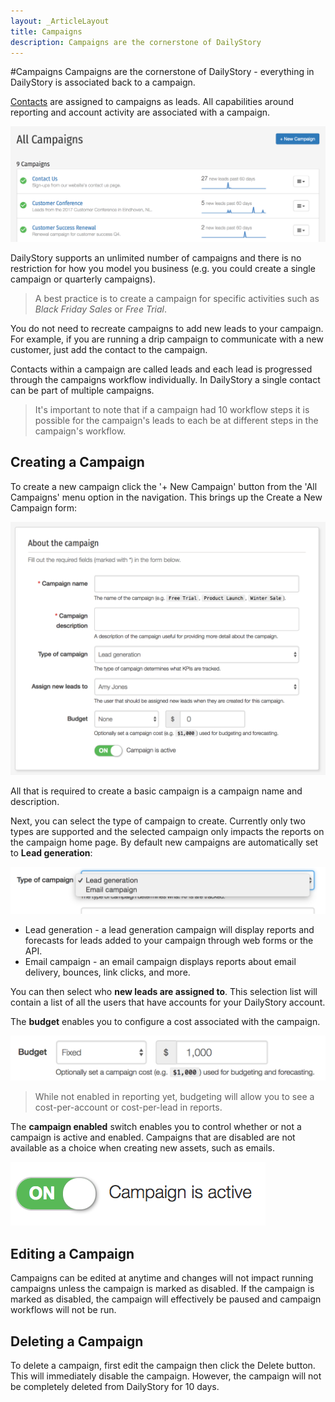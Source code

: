 ```yaml
---
layout: _ArticleLayout
title: Campaigns
description: Campaigns are the cornerstone of DailyStory
---
```

#Campaigns
Campaigns are the cornerstone of DailyStory - everything in DailyStory is associated back to a campaign. 

[Contacts](/contacts) are assigned to campaigns as leads. All capabilities around reporting and account activity are associated with a campaign.

![Campaigns](/articles/campaigns/campaigns-01.png "Campaigns")

DailyStory supports an unlimited number of campaigns and there is no restriction for how you model you business (e.g. you could create a single campaign or quarterly campaigns). 

> A best practice is to create a campaign for specific activities such as *Black Friday Sales* or *Free Trial*.

You do not need to recreate campaigns to add new leads to your campaign. For example, if you are running a drip campaign to communicate with a new customer, just add the contact to the campaign. 

Contacts within a campaign are called leads and each lead is progressed through the campaigns workflow individually. In DailyStory a single contact can be part of multiple campaigns.

> It's important to note that if a campaign had 10 workflow steps it is possible for the campaign's leads to each be at different steps in the campaign's workflow.

## Creating a Campaign
To create a new campaign click the '+ New Campaign' button from the 'All Campaigns' menu option in the navigation. This brings up the Create a New Campaign form:

![Create a Campaign](/articles/campaigns/campaigns-02.png "Create a Campaign")

All that is required to create a basic campaign is a campaign name and description.

Next, you can select the type of campaign to create. Currently only two types are supported and the selected campaign only impacts the reports on the campaign home page. By default new campaigns are automatically set to **Lead generation**:

![Campaign type](/articles/campaigns/campaigns-03.png "Campaign type")
	
* Lead generation - a lead generation campaign will display reports and forecasts for leads added to your campaign through web forms or the API.
* Email campaign - an email campaign displays reports about email delivery, bounces, link clicks, and more.

You can then select who **new leads are assigned to**. This selection list will contain a list of all the users that have accounts for your DailyStory account.

The **budget** enables you to configure a cost associated with the campaign.

![Campaign budget](/articles/campaigns/campaigns-04.png "Campaign budget")

> While not enabled in reporting yet, budgeting will allow you to see a cost-per-account or cost-per-lead in reports.

The **campaign enabled** switch enables you to control whether or not a campaign is active and enabled. Campaigns that are disabled are not available as a choice when creating new assets, such as emails.

![Campaign enabled](/articles/campaigns/campaigns-05.png "Campaign enabled")

## Editing a Campaign
Campaigns can be edited at anytime and changes will not impact running campaigns unless the campaign is marked as disabled. If the campaign is marked as disabled, the campaign will effectively be paused and campaign workflows will not be run.

## Deleting a Campaign
To delete a campaign, first edit the campaign then click the Delete button. This will immediately disable the campaign. However, the campaign will not be completely deleted from DailyStory for 10 days.